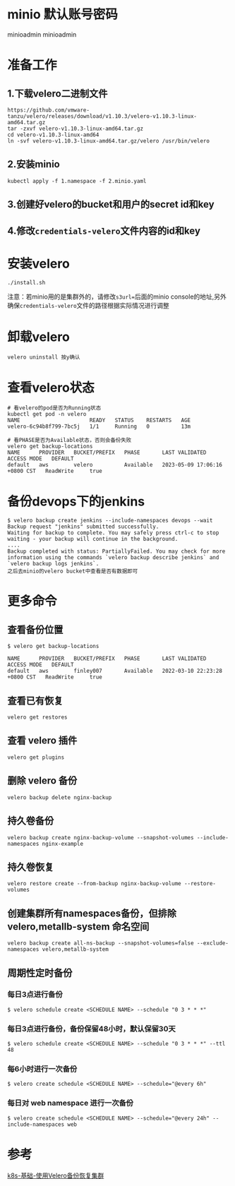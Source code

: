 # minio 默认账号密码
minioadmin
minioadmin

# 准备工作
## 1.下载velero二进制文件
```
https://github.com/vmware-tanzu/velero/releases/download/v1.10.3/velero-v1.10.3-linux-amd64.tar.gz
tar -zxvf velero-v1.10.3-linux-amd64.tar.gz
cd velero-v1.10.3-linux-amd64
ln -svf velero-v1.10.3-linux-amd64.tar.gz/velero /usr/bin/velero
```

## 2.安装minio
```
kubectl apply -f 1.namespace -f 2.minio.yaml
```

## 3.创建好velero的bucket和用户的secret id和key

## 4.修改`credentials-velero`文件内容的id和key

# 安装velero
```
./install.sh
```

注意：若minio用的是集群外的，请修改`s3url=`后面的minio console的地址,另外确保`credentials-velero`文件的路径根据实际情况进行调整

# 卸载velero
```
velero uninstall 按y确认
```

# 查看velero状态
```
# 看velero的pod是否为Running状态
kubectl get pod -n velero
NAME                      READY   STATUS    RESTARTS   AGE
velero-6c94b8f799-7bc5j   1/1     Running   0          13m

# 看PHASE是否为Available状态，否则会备份失败
velero get backup-locations
NAME      PROVIDER   BUCKET/PREFIX   PHASE       LAST VALIDATED                  ACCESS MODE   DEFAULT
default   aws        velero          Available   2023-05-09 17:06:16 +0800 CST   ReadWrite     true
```

# 备份devops下的jenkins
```
$ velero backup create jenkins --include-namespaces devops --wait
Backup request "jenkins" submitted successfully.
Waiting for backup to complete. You may safely press ctrl-c to stop waiting - your backup will continue in the background.
....
Backup completed with status: PartiallyFailed. You may check for more information using the commands `velero backup describe jenkins` and `velero backup logs jenkins`.
之后去minio的velero bucket中查看是否有数据即可
```

# 更多命令

## 查看备份位置
```
$ velero get backup-locations

NAME      PROVIDER   BUCKET/PREFIX   PHASE       LAST VALIDATED                  ACCESS MODE   DEFAULT
default   aws        finley007       Available   2022-03-10 22:23:28 +0800 CST   ReadWrite     true
```

## 查看已有恢复
```
velero get restores
```

## 查看 velero 插件
```
velero get plugins
```

## 删除 velero 备份
```
velero backup delete nginx-backup
```

## 持久卷备份
```
velero backup create nginx-backup-volume --snapshot-volumes --include-namespaces nginx-example
```

## 持久卷恢复
```
velero restore create --from-backup nginx-backup-volume --restore-volumes
```

## 创建集群所有namespaces备份，但排除 velero,metallb-system 命名空间
```
velero backup create all-ns-backup --snapshot-volumes=false --exclude-namespaces velero,metallb-system
```

## 周期性定时备份
### 每日3点进行备份
```
$ velero schedule create <SCHEDULE NAME> --schedule "0 3 * * *"
```

### 每日3点进行备份，备份保留48小时，默认保留30天
```
$ velero schedule create <SCHEDULE NAME> --schedule "0 3 * * *" --ttl 48
```

### 每6小时进行一次备份
```
$ velero create schedule <SCHEDULE NAME> --schedule="@every 6h"
```

### 每日对 web namespace 进行一次备份
```
$ velero create schedule <SCHEDULE NAME> --schedule="@every 24h" --include-namespaces web
```

# 参考
[k8s-基础-使用Velero备份恢复集群][0]

[0]: https://blog.mafeifan.com/DevOps/K8s/k8s-%E5%9F%BA%E7%A1%80-%E4%BD%BF%E7%94%A8Velero%E5%A4%87%E4%BB%BD%E6%81%A2%E5%A4%8D%E9%9B%86%E7%BE%A4.html
